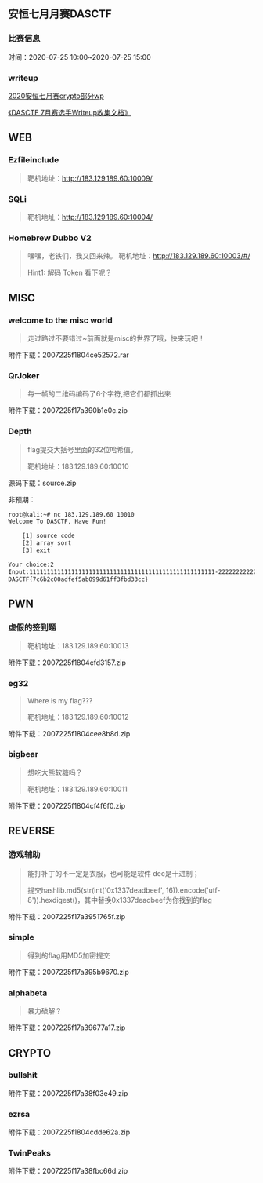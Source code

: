 ## 安恒七月月赛DASCTF

### 比赛信息

时间：2020-07-25 10:00~2020-07-25 15:00



### writeup

[2020安恒七月赛crypto部分wp](https://badmonkey.site/archives/dasctf-2020-7.html)

[《DASCTF 7月赛选手Writeup收集文档》](https://shimo.im/docs/8wq3dxVJg6dY6r8w/)



## WEB

### Ezfileinclude

> 靶机地址：http://183.129.189.60:10009/



### SQLi

> 靶机地址：http://183.129.189.60:10004/



### Homebrew Dubbo V2

> 嘿嘿，老铁们，我又回来辣。 靶机地址：http://183.129.189.60:10003/#/
>
> Hint1: 解码 Token 看下呢？



## MISC

### welcome to the misc world

> 走过路过不要错过~前面就是misc的世界了哦，快来玩吧！

附件下载：2007225f1804ce52572.rar



### QrJoker

> 每一帧的二维码编码了6个字符,把它们都抓出来

附件下载：2007225f17a390b1e0c.zip



### Depth

> flag提交大括号里面的32位哈希值。
>
> 靶机地址：183.129.189.60:10010

源码下载：source.zip

非预期：

```bash
root@kali:~# nc 183.129.189.60 10010
Welcome To DASCTF, Have Fun!

	[1] source code
	[2] array sort
	[3] exit

Your choice:2
Input:11111111111111111111111111111111111111111111111111111-222222222222222222222222222222222222222222222222222222222222222222-3333333333333333333333333333333333333333333333333333333333-4
DASCTF{7c6b2c00adfef5ab099d61ff3fbd33cc}
```



## PWN

### 虚假的签到题

> 靶机地址：183.129.189.60:10013

附件下载：2007225f1804cfd3157.zip



### eg32

> Where is my flag???
>
> 靶机地址：183.129.189.60:10012

附件下载：2007225f1804cee8b8d.zip



### bigbear

> 想吃大熊软糖吗？
>
> 靶机地址：183.129.189.60:10011

附件下载：2007225f1804cf4f6f0.zip



## REVERSE

### 游戏辅助

> 能打补丁的不一定是衣服，也可能是软件 dec是十进制；
>
> 提交hashlib.md5(str(int('0x1337deadbeef', 16)).encode('utf-8')).hexdigest()，其中替换0x1337deadbeef为你找到的flag

附件下载：2007225f17a3951765f.zip



### simple

> 得到的flag用MD5加密提交

附件下载：2007225f17a395b9670.zip



### alphabeta

> 暴力破解？

附件下载：2007225f17a39677a17.zip



## CRYPTO

### bullshit

附件下载：2007225f17a38f03e49.zip



### ezrsa

附件下载：2007225f1804cdde62a.zip



### TwinPeaks

附件下载：2007225f17a38fbc66d.zip

